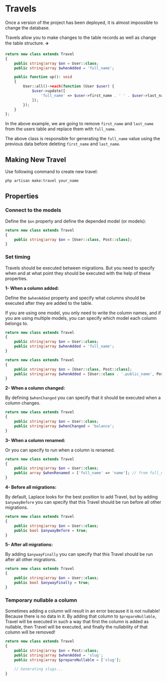 
# Travels

Once a version of the project has been deployed, it is almost impossible to change the database.

Travels allow you to make changes to the table records as well as change the table structure. ✈️

```php
return new class extends Travel
{
    public string|array $on = User::class;
    public string|array $whenAdded = 'full_name';

    public function up(): void
    {
        User::all()->each(function (User $user) {
            $user->update([
                'full_name' => $user->first_name . ' ' . $user->last_name,
            ]);
        });
    }
};
```

In the above example, we are going to remove `first_name` and `last_name` from the users table
and replace them with `full_name`.

The above class is responsible for generating the `full_name` value using the previous
data before deleting `first_name` and `last_name`.


## Making New Travel

Use following command to create new travel:

```shell
php artisan make:travel your_name
```

## Properties

### Connect to the models

Define the `$on` property and define the depended model (or models):

```php
return new class extends Travel
{
    public string|array $on = [User::class, Post::class];
}
```

### Set timing

Travels should be executed between migrations. But you need to specify when and at what
point they should be executed with the help of these properties.

**1- When a column added:**

Define the `$whenAdded` property and specify what columns should be executed after
they are added to the table.

If you are using one model, you only need to write the column names,
and if you are using multiple models, you can specify which model each column belongs to.

```php
return new class extends Travel
{
    public string|array $on = User::class;
    public string|array $whenAdded = 'full_name';
}
```

```php
return new class extends Travel
{
    public string|array $on = [User::class, Post::class];
    public string|array $whenAdded = [User::class . '.public_name', Post::class . '.author_name'];
}
```

**2- When a column changed:**

By defining `$whenChanged` you can specify that it should be executed when a column changes.

```php
return new class extends Travel
{
    public string|array $on = User::class;
    public string|array $whenChanged = 'balance';
}
```

**3- When a column renamed:**

Or you can specify to run when a column is renamed.

```php
return new class extends Travel
{
    public string|array $on = User::class;
    public array $whenRenamed = ['full_name' => 'name']; // from full_name to name
}
```

**4- Before all migrations:**

By default, Laplace looks for the best position to add Travel,
but by adding `$anywayBefore` you can specify that this Travel should be run before all
other migrations.

```php
return new class extends Travel
{
    public string|array $on = User::class;
    public bool $anywayBefore = true;
}
```

**5- After all migrations:**

By adding `$anywayFinally` you can specify that this Travel should be run after all other migrations.

```php
return new class extends Travel
{
    public string|array $on = User::class;
    public bool $anywayFinally = true;
}
```

### Temporary nullable a column

Sometimes adding a column will result in an error because it is not nullable!
Because there is no data in it. By adding that column to `$prepareNullable`,
Travel will be executed in such a way that first the column is added as nullable,
then Travel will be executed, and finally the nullability of that column will be removed!

```php
return new class extends Travel
{
    public string|array $on = Post::class;
    public string|array $whenAdded = 'slug';
    public string|array $prepareNullable = ['slug'];
    
    // Generating slugs...
}
```
